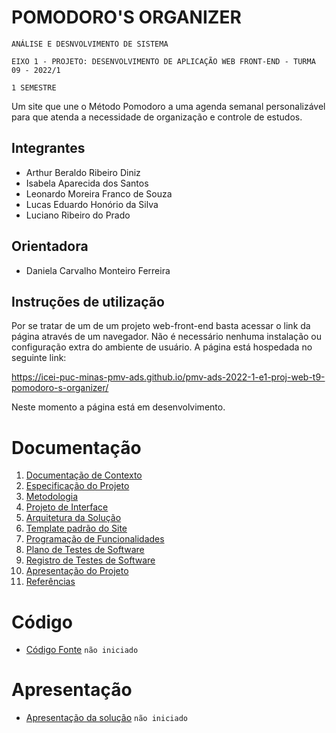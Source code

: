 # POMODORO'S ORGANIZER

`ANÁLISE E DESNVOLVIMENTO DE SISTEMA`

`EIXO 1 - PROJETO: DESENVOLVIMENTO DE APLICAÇÃO WEB FRONT-END - TURMA 09 - 2022/1`

`1 SEMESTRE`

Um site que une o Método Pomodoro a uma agenda semanal personalizável para que atenda a necessidade de organização e controle de estudos.

## Integrantes

* Arthur Beraldo Ribeiro Diniz 
* Isabela Aparecida dos Santos 
* Leonardo Moreira Franco de Souza
* Lucas Eduardo Honório da Silva 
* Luciano Ribeiro do Prado 

## Orientadora

* Daniela Carvalho Monteiro Ferreira 

## Instruções de utilização

Por se tratar de um de um projeto web-front-end basta acessar o link da página através de um navegador. Não é necessário nenhuma instalação ou configuração extra do ambiente de usuário. A página está hospedada no seguinte link:

https://icei-puc-minas-pmv-ads.github.io/pmv-ads-2022-1-e1-proj-web-t9-pomodoro-s-organizer/

Neste momento a página está em desenvolvimento.

# Documentação

1. [Documentação de Contexto](docs/01-Documentação%20de%20Contexto.md)
2. [Especificação do Projeto](docs/02-Especificação%20do%20Projeto.md)
3. [Metodologia](docs/03-Metodologia.md)
4. [Projeto de Interface](docs/04-Projeto%20de%20Interface.md)
5. [Arquitetura da Solução](docs/05-Arquitetura%20da%20Solução.md)
6. [Template padrão do Site](docs/06-Template%20padrão%20do%20Site.md) 
7. [Programação de Funcionalidades](docs/07-Programação%20de%20Funcionalidades.md) 
8. [Plano de Testes de Software](docs/08-Plano%20de%20Testes%20de%20Software.md) 
9. [Registro de Testes de Software](docs/09-Registro%20de%20Testes%20de%20Software.md)
10. [Apresentação do Projeto](/presentation/Pomodoro's%20organizer%20(1).pptx) 
11. [Referências](docs/11-Referências.md)


# Código

* [Código Fonte](src/README.md) `não iniciado`



# Apresentação

* [Apresentação da solução](presentation/README.md) `não iniciado`
